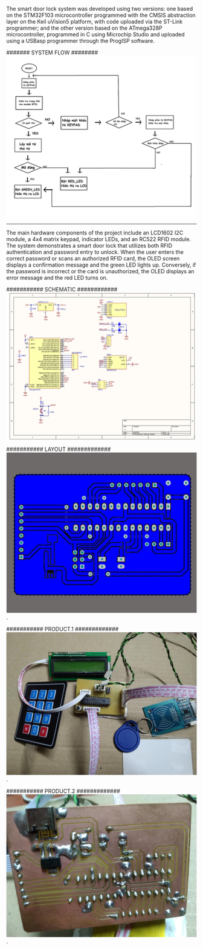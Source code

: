 The smart door lock system was developed using two versions: one based on the STM32F103 microcontroller programmed with the CMSIS abstraction layer on the Keil uVision5 platform, with code uploaded via the ST-Link programmer; and the other version based on the ATmega328P microcontroller, programmed in C using Microchip Studio and uploaded using a USBasp programmer through the ProgISP software.

####### SYSTEM FLOW ########
![Smart Door Lock](ATmega328P_Register/SmartLock_ATmega328P.png)

-------------------------------------------------------------------------------------------------------------------------------------------------------------------------------------------------------------------------------------------------------------------------------------------------

The main hardware components of the project include an LCD1602 I2C module, a 4x4 matrix keypad, indicator LEDs, and an RC522 RFID module. The system demonstrates a smart door lock that utilizes both RFID authentication and password entry to unlock. When the user enters the correct password or scans an authorized RFID card, the OLED screen displays a confirmation message and the green LED lights up. Conversely, if the password is incorrect or the card is unauthorized, the OLED displays an error message and the red LED turns on.


########### SCHEMATIC ############
![Smart Door Lock](PCB/Schematic.png)

########### LAYOUT #############
![Smart Door Lock](PCB/PCB_Layout.png).

########### PRODUCT.1 #############
![Smart Door Lock](PCB/Product01.png).

########### PRODUCT.2 #############
![Smart Door Lock](PCB/Product02.png).
